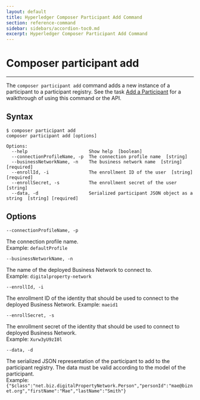 ```yaml
---
layout: default
title: Hyperledger Composer Participant Add Command
section: reference-command
sidebar: sidebars/accordion-toc0.md
excerpt: Hyperledger Composer Participant Add Command
---
```


# Composer participant add

---

The `composer participant add` command adds a new instance of a participant to a
participant registry. See the task [Add a Participant](../managing/participant-add.html)
for a walkthrough of using this command or the API.

## Syntax

```
$ composer participant add
composer participant add [options]

Options:
  --help                       Show help  [boolean]
  --connectionProfileName, -p  The connection profile name  [string]
  --businessNetworkName, -n    The business network name  [string] [required]
  --enrollId, -i               The enrollment ID of the user  [string] [required]
  --enrollSecret, -s           The enrollment secret of the user  [string]
  --data, -d                   Serialized participant JSON object as a string  [string] [required]
```

## Options

`--connectionProfileName, -p`

The connection profile name.  
Example: `defaultProfile`

`--businessNetworkName, -n`

The name of the deployed Business Network to connect to.  
Example:
`digitalproperty-network`

`--enrollId, -i`

The enrollment ID of the identity that should be used to connect to the deployed
Business Network.
Example: `maeid1`

`--enrollSecret, -s`

The enrollment secret of the identity that should be used to connect to deployed
Business Network.  
Example: `Xurw3yU9zI0l`

`--data, -d`

The serialized JSON representation of the participant to add to the participant
registry. The data must be valid according to the model of the participant.  
Example: `{"$class":"net.biz.digitalPropertyNetwork.Person","personId":"mae@biznet.org","firstName":"Mae","lastName":"Smith"}`
